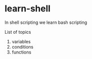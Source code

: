 # learn-shell
In shell scripting we learn bash scripting

List of topics

1. variables
2. conditions
3. functions